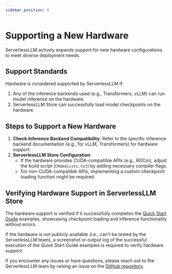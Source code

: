 ```yaml
---
sidebar_position: 0
---
```


# Supporting a New Hardware

ServerlessLLM actively expands support for new hardware configurations to meet diverse deployment needs.

## Support Standards
Hardware is considered supported by ServerlessLLM if:
1. Any of the inference backends used (e.g., Transformers, vLLM) can run model inference on the hardware.
2. ServerlessLLM Store can successfully load model checkpoints on the hardware.

## Steps to Support a New Hardware
1. **Check Inference Backend Compatibility**: Refer to the specific inference backend documentation (e.g., for vLLM, Transformers) for hardware support.
2. **ServerlessLLM Store Configuration**:
   - If the hardware provides CUDA-compatible APIs (e.g., ROCm), adjust the build script (`CMakeLists.txt`) by adding necessary compiler flags.
   - For non-CUDA-compatible APIs, implementing a custom checkpoint loading function might be required.

## Verifying Hardware Support in ServerlessLLM Store
The hardware support is verified if it successfully completes the [Quick Start Guide](https://serverlessllm.github.io/docs/stable/getting_started/quickstart/) examples, showcasing checkpoint loading and inference functionality without errors.

If the hardware is not publicly available (i.e., can't be tested by the ServerlessLLM team), a screenshot or output log of the successful execution of the Quick Start Guide examples is required to verify hardware support.

If you encounter any issues or have questions, please reach out to the ServerlessLLM team by raising an issue on the [GitHub repository](https://github.com/ServerlessLLM/ServerlessLLM/issues).